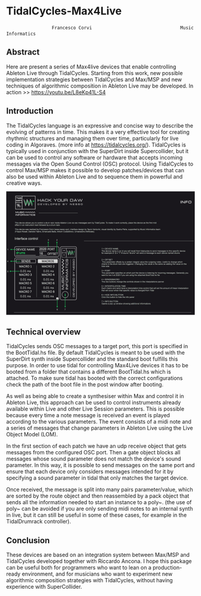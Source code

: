 # TidalCycles-Max4Live

                     Francesco Corvi                                 Music Informatics

## Abstract
Here are present a series of Max4live devices that enable controlling Ableton Live through TidalCycles.
Starting from this work, new possible implementation strategies between TidalCycles and Max/MSP and new techniques of algorithmic composition in Ableton Live may be developed.
In action >> https://youtu.be/L8eKp41L-S4

## Introduction

The TidalCycles language is an expressive and concise way to describe the evolving of patterns in time. This makes it a very effective tool for creating rhythmic structures and managing them over time, particularly for live coding in Algoraves. (more info at https://tidalcycles.org/).
TidalCycles is typically used in conjunction with the SuperDirt inside Supercollider, but it can be used to control any software or hardware that accepts incoming messages via the Open Sound Control (OSC) protocol. Using TidalCycles to control Max/MSP makes it possible to develop patches/devices that can also be used within Ableton Live and to sequence them in powerful and creative ways.

![](images/DeviceSnap01.png)

## Technical overview

TidalCycles sends OSC messages to a target port, this port is specified in the BootTidal.hs file.
By default TidalCycles is meant to be used with the SuperDirt synth inside Supercollider and the standard boot fulfills this purpose. In order to use tidal for controlling Max4Live devices it has to be booted from a folder that contains a different BootTidal.hs which is attached. To make sure tidal has booted with the correct configurations check the path of the boot file in the post window after booting.

As well as being able to create a synthesiser within Max and control it in Ableton Live, this approach can be used to control instruments already available within Live and other Live Session parameters.
This is possible because every time a note message is received an event is played according to the various parameters. The event consists of a midi note and a series of messages that change parameters in Ableton Live using the Live Object Model (LOM).

In the first section of each patch we have an udp receive object that gets messages from the configured OSC port. Then a gate object blocks all messages whose sound parameter does not match the device's sound parameter. In this way, it is possible to send messages on the same port and ensure that each device only considers messages intended for it by specifying a sound parameter in tidal that only matches the target device.

Once received, the message is split into many pairs parameter/value, which are sorted by the route object and then reassembled by a pack object that sends all the information needed to start an instance to a poly~. (the use of poly~ can be avoided if you are only sending midi notes to an internal synth in live, but it can still be useful in some of these cases, for example in the TidalDrumrack controller).


## Conclusion

These devices are based on an integration system between Max/MSP and TidalCycles developed together with Riccardo Ancona. I hope this package can be useful both for programmers who want to lean on a production-ready environment, and for musicians who want to experiment new algorithmic composition strategies with TidalCycles, without having experience with SuperCollider.
